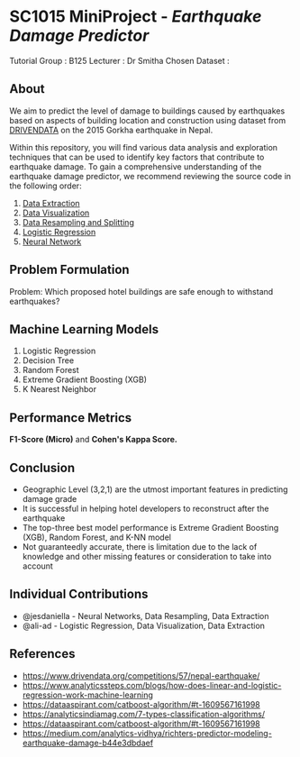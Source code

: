 # SC1015 MiniProject - _Earthquake Damage Predictor_

Tutorial Group : B125
Lecturer : Dr Smitha
Chosen Dataset : 

## About

We aim to predict the level of damage to buildings caused by earthquakes based on aspects of building location and construction using dataset from 
[DRIVENDATA](https://www.drivendata.org/competitions/57/nepal-earthquake/page/135/) on the 2015 Gorkha earthquake in Nepal.<br>

Within this repository, you will find various data analysis and exploration techniques that can be used to identify key factors that contribute to earthquake damage. To gain a comprehensive understanding of the earthquake damage predictor, we recommend reviewing the source code in the following order:

1. [Data Extraction](https://github.com/nicklimmm/movie-analysis/blob/main/data-extraction.ipynb)
2. [Data Visualization](https://github.com/nicklimmm/movie-analysis/blob/main/data-visualization.ipynb)
3. [Data Resampling and Splitting](https://github.com/nicklimmm/movie-analysis/blob/main/data-resampling-and-splitting.ipynb)
4. [Logistic Regression](https://github.com/nicklimmm/movie-analysis/blob/main/logistic-regression.ipynb)
5. [Neural Network](https://github.com/nicklimmm/movie-analysis/blob/main/neural-network.ipynb)

## Problem Formulation
Problem: Which proposed hotel buildings are safe enough to withstand earthquakes?

## Machine Learning Models

1. Logistic Regression
2. Decision Tree
3. Random Forest
4. Extreme Gradient Boosting (XGB)
5. K Nearest Neighbor

## Performance Metrics

<b>F1-Score (Micro)</b> and <b> Cohen's Kappa Score. </b>

## Conclusion

- Geographic Level (3,2,1) are the utmost important features in predicting damage grade<br>
- It is successful in helping hotel developers to reconstruct after the earthquake<br>
- The top-three best model performance is Extreme Gradient Boosting (XGB), Random Forest, and K-NN model<br>
- Not guaranteedly accurate, there is limitation due to the lack of knowledge and other missing features or consideration to take into account<br>

## Individual Contributions

- @jesdaniella - Neural Networks, Data Resampling, Data Extraction
- @ali-ad - Logistic Regression,  Data Visualization, Data Extraction

## References

- https://www.drivendata.org/competitions/57/nepal-earthquake/
- https://www.analyticssteps.com/blogs/how-does-linear-and-logistic-regression-work-machine-learning
- https://dataaspirant.com/catboost-algorithm/#t-1609567161998
- https://analyticsindiamag.com/7-types-classification-algorithms/
- https://dataaspirant.com/catboost-algorithm/#t-1609567161998
- https://medium.com/analytics-vidhya/richters-predictor-modeling-earthquake-damage-b44e3dbdaef

